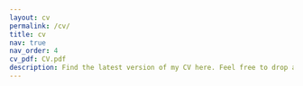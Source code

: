 ```yaml
---
layout: cv
permalink: /cv/
title: cv
nav: true
nav_order: 4
cv_pdf: CV.pdf
description: Find the latest version of my CV here. Feel free to drop a mail to ishan.bansal3008@gmail.com or reach out to any of my socials incase of any queries!
---
```

